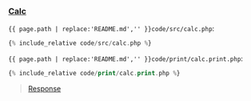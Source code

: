 ### [Calc](code.zip)

`{{ page.path | replace:'README.md','' }}code/src/calc.php`:
```php
{% include_relative code/src/calc.php %}
```

`{{ page.path | replace:'README.md','' }}code/print/calc.print.php`:
```php
{% include_relative code/print/calc.print.php %}
```

> [Response](response/src/calc.php)
